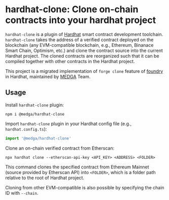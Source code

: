 # hardhat-clone: Clone on-chain contracts into your hardhat project

`hardhat-clone` is a plugin of [Hardhat](https://hardhat.org/) smart contract development toolchain.
`hardhat-clone` takes the address of a verified contract deployed on the blockchain (any EVM-compatible blockchain, e.g., Ethereum, Binanace Smart Chain, Optimism, etc.) and clone the contract source into the current Hardhat project. 
The cloned contracts are reorganized such that it can be compiled together with other 
contracts in the Hardhat project.

This project is a migrated implementation of `forge clone` feature of [foundry](https://book.getfoundry.sh/reference/forge/forge-clone) in Hardhat, maintained by [MEDGA](https://medga.org) Team.

## Usage

Install `hardhat-clone` plugin:
```shell
npm i @medga/hardhat-clone
```

Import `hardhat-clone` plugin in your Hardhat config file (e.g., `hardhat.config.ts`):
```typescript
import '@medga/hardhat-clone'
```

Clone an on-chain verified contract from Etherscan: 
```shell
npx hardhat clone --etherscan-api-key <API_KEY> <ADDRESS> <FOLDER>
```

This command clones the specified contract from Ethereum Mainnet (source provided by Etherscan API) into `<FOLDER>`, which is a folder path relative to the root of Hardhat project. 

Cloning from other EVM-compatible is also possible by specifying the chain ID with `--chain`.

